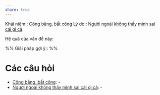 ```yaml
---
share: true
---
```

Khái niệm:: [Công bằng, bất công](../../T%E1%BB%AB%20%C4%91i%E1%BB%83n/Trung%20t%C3%ADnh/C%C3%B4ng%20b%E1%BA%B1ng,%20b%E1%BA%A5t%20c%C3%B4ng.md)
Lý do:: [Người ngoài không thấy mình sai cái gì cả](../../C%C3%A1c%20v%C3%B2ng%20lu%E1%BA%A9n%20qu%E1%BA%A9n/Ti%E1%BA%BFp%20nh%E1%BA%ADn%20c%E1%BB%A7a%20ng%C6%B0%E1%BB%9Di%20ngo%C3%A0i/Ng%C6%B0%E1%BB%9Di%20ngo%C3%A0i%20kh%C3%B4ng%20th%E1%BA%A5y%20m%C3%ACnh%20sai%20c%C3%A1i%20g%C3%AC%20c%E1%BA%A3.md)

Hệ quả của vấn đề này:


%%
Giải pháp gợi ý:: 
%%



# Các câu hỏi
- [Công bằng, bất công](../../T%E1%BB%AB%20%C4%91i%E1%BB%83n/Trung%20t%C3%ADnh/C%C3%B4ng%20b%E1%BA%B1ng,%20b%E1%BA%A5t%20c%C3%B4ng.md): \-
- [Người ngoài không thấy mình sai cái gì cả](../../C%C3%A1c%20v%C3%B2ng%20lu%E1%BA%A9n%20qu%E1%BA%A9n/Ti%E1%BA%BFp%20nh%E1%BA%ADn%20c%E1%BB%A7a%20ng%C6%B0%E1%BB%9Di%20ngo%C3%A0i/Ng%C6%B0%E1%BB%9Di%20ngo%C3%A0i%20kh%C3%B4ng%20th%E1%BA%A5y%20m%C3%ACnh%20sai%20c%C3%A1i%20g%C3%AC%20c%E1%BA%A3.md): \-

